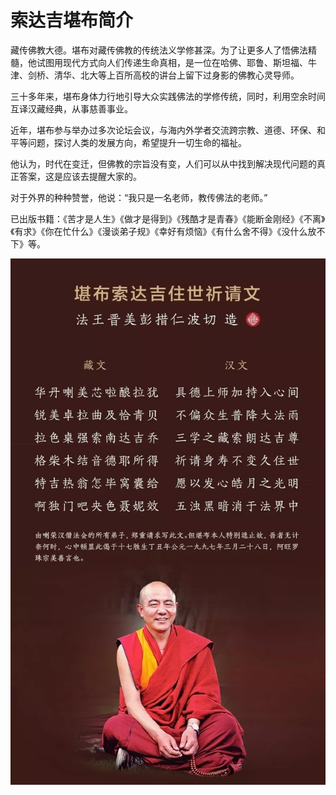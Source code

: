 # 索达吉堪布简介

藏传佛教大德。堪布对藏传佛教的传统法义学修甚深。为了让更多人了悟佛法精髓，他试图用现代方式向人们传递生命真相，是一位在哈佛、耶鲁、斯坦福、牛津、剑桥、清华、北大等上百所高校的讲台上留下过身影的佛教心灵导师。

三十多年来，堪布身体力行地引导大众实践佛法的学修传统，同时，利用空余时间互译汉藏经典，从事慈善事业。

近年，堪布参与举办过多次论坛会议，与海内外学者交流跨宗教、道德、环保、和平等问题，探讨人类的发展方向，希望提升一切生命的福祉。

他认为，时代在变迁，但佛教的宗旨没有变，人们可以从中找到解决现代问题的真正答案，这是应该去提醒大家的。

对于外界的种种赞誉，他说：“我只是一名老师，教传佛法的老师。”

已出版书籍：《苦才是人生》《做才是得到》《残酷才是青春》《能断金刚经》《不离》《有求》《你在忙什么》《漫谈弟子规》《幸好有烦恼》《有什么舍不得》《没什么放不下》等。

![](.gitbook/assets/unnamed.jpg)

